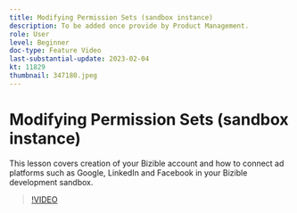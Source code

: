 ```yaml
---
title: Modifying Permission Sets (sandbox instance)
description: To be added once provide by Product Management.
role: User
level: Beginner
doc-type: Feature Video
last-substantial-update: 2023-02-04
kt: 11829
thumbnail: 347180.jpeg
---
```


# Modifying Permission Sets (sandbox instance)

This lesson covers creation of your Bizible account and how to connect ad platforms such as Google, LinkedIn and Facebook in your Bizible development sandbox.

>[!VIDEO](https://video.tv.adobe.com/v/347180/?quality=12&learn=on)
